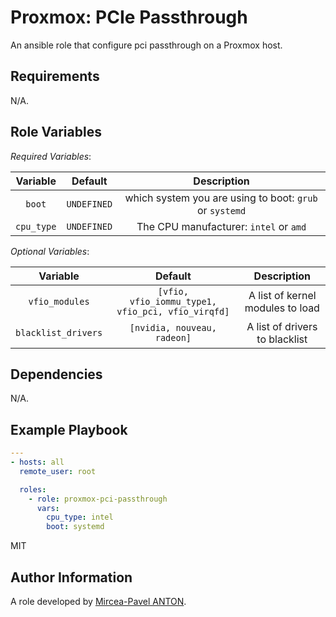Proxmox: PCIe Passthrough
=========================

An ansible role that configure pci passthrough on a Proxmox host.

Requirements
------------

N/A.

Role Variables
--------------

*Required Variables*:

|  Variable  |   Default   |                       Description                       |
| :--------: | :---------: | :-----------------------------------------------------: |
|   `boot`   | `UNDEFINED` | which system you are using to boot: `grub` or `systemd` |
| `cpu_type` | `UNDEFINED` |         The CPU manufacturer: `intel` or `amd`          |

*Optional Variables*:

|      Variable       |                      Default                      |           Description            |
| :-----------------: | :-----------------------------------------------: | :------------------------------: |
|   `vfio_modules`    | `[vfio, vfio_iommu_type1, vfio_pci, vfio_virqfd]` | A list of kernel modules to load |
| `blacklist_drivers` |            `[nvidia, nouveau, radeon]`            |  A list of drivers to blacklist  |

Dependencies
------------

N/A.

Example Playbook
----------------

``` yml
---
- hosts: all
  remote_user: root

  roles:
    - role: proxmox-pci-passthrough
      vars:
        cpu_type: intel
        boot: systemd
```

MIT

Author Information
------------------

A role developed by [Mircea-Pavel ANTON](https://www.mirceanton.com).
